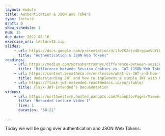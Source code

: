 ```yaml
---
layout: module
title: Authentication & JSON Web Tokens
type: lecture
draft: 0
show_schedule: 1
num: 15
due_date: 2022-05-16
exercise_url: lecture15.zip
slides: 
    - url: https://docs.google.com/presentation/d/1fwZK2stv40rggamVdYLFOe41dyRzynC1HeuHBeJQPjE/edit?usp=sharing
      title: "Authentication & JSON Web Tokens"
readings:
    - url: https://medium.com/@prashantramnyc/difference-between-session-cookies-vs-jwt-json-web-tokens-for-session-management-4be67d2f066e#:~:text=The%20JWT%20tokens%20are%20sometimes,by%20the%20%E2%80%9Csecret%20key%E2%80%9D.
      title: "Difference between Session Cookies vs. JWT (JSON Web Tokens), for session management"
    - url: https://content.breatheco.de/en/lesson/what-is-JWT-and-how-to-implement-with-Flask
      title: Understanding JWT and how to implement a simple JWT with Flask
    - url: https://flask-jwt-extended.readthedocs.io/en/stable/
      title: Flask-JWT-Extended’s Documentation
videos:
    - url: https://northwestern.hosted.panopto.com/Panopto/Pages/Viewer.aspx?id=3f69f1e1-fe7b-4a88-a9a4-ae97012810aa
      title: "Recorded Lecture Video 1"
      live: 1
      duration: "50:22"

---
```


Today we will be going over authentication and JSON Web Tokens.
